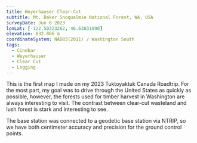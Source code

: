 ```yaml
---
title: Weyerhauser Clear-Cut
subtitle: Mt. Baker Snoqualmie National Forest, WA, USA
surveyDate: Jun 6 2023
lonLat: [-122.50323262, 46.63831890]
elevation: 832.866 m
coordinateSystem: NAD83(2011) / Washington South
tags:
  - Cinebar
  - Weyerhauser
  - Clear Cut
  - Logging
---
```


This is the first map I made on my 2023 Tuktoyaktuk Canada Roadtrip. For the most part, my goal was to drive through the United States as quickly as possible, however, the forests used for timber harvest in Washington are always interesting to visit. The contrast between clear-cut wasteland and lush forest is stark and interesting to see.

The base station was connected to a geodetic base station via NTRIP, so we have both centimeter accuracy and precision for the ground control points.
